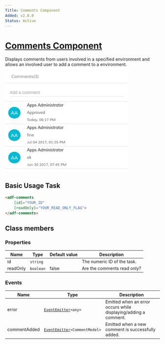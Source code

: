 ```yaml
---
Title: Comments Component
Added: v2.0.0
Status: Active
---
```


# [Comments Component](../../../lib/core/src/lib/comments/comments.component.ts "Defined in comments.component.ts")

Displays comments from users involved in a specified environment and allows an involved user to add a comment to a environment.

![adf-comments](../../docassets/images/adf-comments.png)

## Basic Usage Task

```html
<adf-comments
    [id]="YOUR_ID"
    [readOnly]="YOUR_READ_ONLY_FLAG">
</adf-comments>
```

## Class members

### Properties

| Name | Type | Default value | Description |
| ---- | ---- | ------------- | ----------- |
| id | `string` |  | The numeric ID of the task. |
| readOnly | `boolean` | false | Are the comments read only? |

### Events

| Name | Type | Description |
| ---- | ---- | ----------- |
| error | [`EventEmitter`](https://angular.io/api/core/EventEmitter)`<any>` | Emitted when an error occurs while displaying/adding a comment. |
| commentAdded | [`EventEmitter`](https://angular.io/api/core/EventEmitter)`<CommentModel>`  | Emitted when a new comment is successfully added. |
